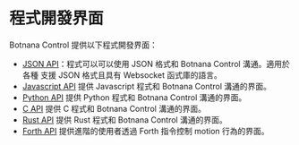 # 程式開發界面

Botnana Control 提供以下程式開發界面：

* [JSON API](./json-api.md)：程式可以可以使用 JSON 格式和 Botnana Control 溝通。適用於各種
支援 JSON 格式且具有 Websocket 函式庫的語言。
* [Javascript API](./javascript-api.md) 提供 Javascript 程式和 Botnana Control 溝通的界面。 
* [Python API](./python-api.md) 提供 Python 程式和 Botnana Control 溝通的界面。 
* [C API](./c-api.md) 提供 C 程式和 Botnana Control 溝通的界面。 
* [Rust API](./rust-api.md) 提供 Rust 程式和 Botnana Control 溝通的界面。 
* [Forth API](./forth-api.md) 提供進階的使用者透過 Forth 指令控制 motion 行為的界面。